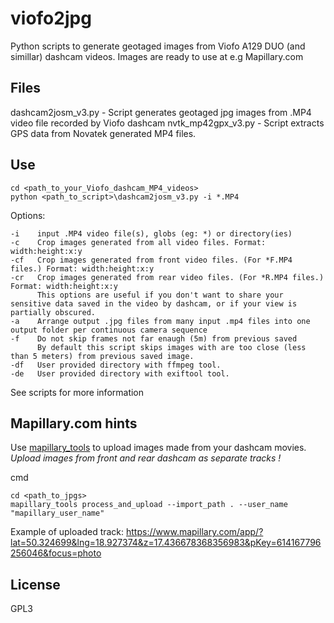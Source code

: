 # viofo2jpg

Python scripts to generate geotaged images from Viofo A129 DUO (and simillar) dashcam videos. Images are ready to use at e.g Mapillary.com


## Files
dashcam2josm_v3.py - Script generates geotaged jpg images from .MP4 video file recorded by Viofo dashcam
nvtk_mp42gpx_v3.py - Script extracts GPS data from Novatek generated MP4 files.


## Use
```
cd <path_to_your_Viofo_dashcam_MP4_videos>
python <path_to_script>\dashcam2josm_v3.py -i *.MP4
```

Options:
```
-i    input .MP4 video file(s), globs (eg: *) or directory(ies)
-c    Crop images generated from all video files. Format: width:height:x:y
-cf   Crop images generated from front video files. (For *F.MP4 files.) Format: width:height:x:y
-cr   Crop images generated from rear video files. (For *R.MP4 files.) Format: width:height:x:y
      This options are useful if you don't want to share your sensitive data saved in the video by dashcam, or if your view is partially obscured.
-a    Arrange output .jpg files from many input .mp4 files into one output folder per continuous camera sequence
-f    Do not skip frames not far enaugh (5m) from previous saved
      By default this script skips images with are too close (less than 5 meters) from previous saved image. 
-df   User provided directory with ffmpeg tool.
-de   User provided directory with exiftool tool.
```

See scripts for more information 

## Mapillary.com hints

Use [mapillary_tools](https://github.com/mapillary/mapillary_tools) to upload images made from your dashcam movies.
*Upload images from front and rear dashcam as separate tracks !*

cmd

```
cd <path_to_jpgs>
mapillary_tools process_and_upload --import_path . --user_name "mapillary_user_name"
```

Example of uploaded track:
https://www.mapillary.com/app/?lat=50.324699&lng=18.927374&z=17.436678368356983&pKey=614167796256046&focus=photo



## License
GPL3 








